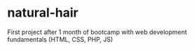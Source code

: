 # natural-hair
First project after 1 month of bootcamp with web development fundamentals (HTML, CSS, PHP, JS)
